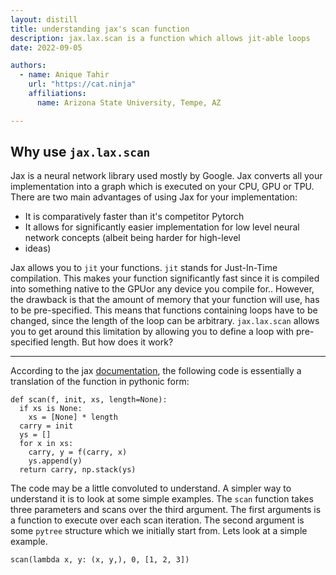 ```yaml
---
layout: distill
title: understanding jax's scan function
description: jax.lax.scan is a function which allows jit-able loops
date: 2022-09-05

authors:
  - name: Anique Tahir
    url: "https://cat.ninja"
    affiliations:
      name: Arizona State University, Tempe, AZ

---
```


## Why use `jax.lax.scan`

Jax is a neural network library used mostly by Google. Jax converts all your implementation into a graph which is executed
on your CPU, GPU or TPU. There are two main advantages of using Jax for your implementation:
- It is comparatively faster than it's competitor Pytorch
- It allows for significantly easier implementation for low level neural network concepts (albeit being harder for high-level
- ideas)

Jax allows you to `jit` your functions. `jit` stands for Just-In-Time compilation. This makes your function significantly fast
since it is compiled into something native to the GPU<d-footnote>or any device you compile for.</d-footnote>. However, the drawback 
is that the amount of memory that your function will use, has to be pre-specified. This means that functions containing loops
have to be changed, since the length of the loop can be arbitrary. `jax.lax.scan` allows you to get around this limitation by
allowing you to define a loop with pre-specified length. But how does it work? 

***

According to the jax [documentation](https://jax.readthedocs.io/en/latest/_autosummary/jax.lax.scan.html), the following code is 
essentially a translation of the function in pythonic form:

```python3
def scan(f, init, xs, length=None):
  if xs is None:
    xs = [None] * length
  carry = init
  ys = []
  for x in xs:
    carry, y = f(carry, x)
    ys.append(y)
  return carry, np.stack(ys)
```

The code may be a little convoluted to understand. A simpler way to understand it is to look at some simple examples. The `scan` 
function takes three parameters and scans over the third argument. The first arguments is a function to execute over each scan iteration.
The second argument is some `pytree` structure which we initially start from. Lets look at a simple example.

```python3
scan(lambda x, y: (x, y,), 0, [1, 2, 3])
```





